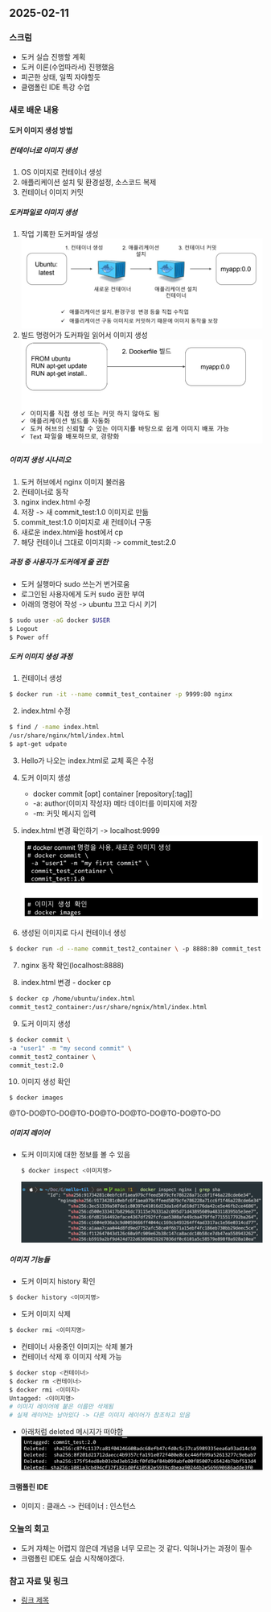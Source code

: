 ## 2025-02-11

### 스크럼
- 도커 실습 진행할 계획
- 도커 이론(수업따라서) 진행했음
- 피곤한 상태, 일찍 자야할듯
- 클램폴린 IDE 특강 수업

### 새로 배운 내용
#### 도커 이미지 생성 방법
##### 컨테이너로 이미지 생성
1. OS 이미지로 컨테이너 생성
2. 애플리케이션 설치 및 환경설정, 소스코드 복제
3. 컨테이너 이미지 커밋

##### 도커파일로 이미지 생성
1. 작업 기록한 도커파일 생성
![alt text](img/11/11-00.png)
2. 빌드 명령어가 도커파일 읽어서 이미지 생성
![alt text](img/11/11-01.png)

##### 이미지 생성 시나리오
1. 도커 허브에서 nginx 이미지 불러옴
2. 컨테이너로 동작
3. nginx index.html 수정
4. 저장 -> 새 commit_test:1.0 이미지로 만듦
5. commit_test:1.0 이미지로 새 컨테이너 구동
6. 새로운 index.html을 host에서 cp
7. 해당 컨테이너 그대로 이미지화 -> commit_test:2.0

##### 과정 중 사용자가 도커에게 줄 권한
- 도커 실행마다 sudo 쓰는거 번거로움
- 로그인된 사용자에게 도커 sudo 권한 부여
- 아래의 명령어 작성 -> ubuntu 끄고 다시 키기
```bash
$ sudo user -aG docker $USER
$ Logout
$ Power off
```
##### 도커 이미지 생성 과정
1. 컨테이너 생성
```bash
$ docker run -it --name commit_test_container -p 9999:80 nginx
```
2. index.html 수정
```bash
$ find / -name index.html
/usr/share/nginx/html/index.html
$ apt-get udpate
```
3. Hello가 나오는 index.html로 교체 혹은 수정

4. 도커 이미지 생성
    - docker commit [opt] container [repository[:tag]]
    - -a: author(이미지 작성자) 메타 데이터를 이미지에 저장
    - -m: 커밋 메시지 입력
5. index.html 변경 확인하기 -> localhost:9999
![alt text](img/11/11-02.png)

6. 생성된 이미지로 다시 컨테이너 생성
```bash
$ docker run -d --name commit_test2_container \ -p 8888:80 commit_test:1.0
```

7. nginx 동작 확인(localhost:8888)

8. index.html 변경 - docker cp
```bash
$ docker cp /home/ubuntu/index.html
commit_test2_container:/usr/share/ngnix/html/index.html
```

9. 도커 이미지 생성
```bash
$ docker commit \
-a "user1" -m "my second commit" \
commit_test2_container \
commit_test:2.0
```

10. 이미지 생성 확인
```bash
$ docker images
```

@TO-DO@TO-DO@TO-DO@TO-DO@TO-DO@TO-DO@TO-DO
##### 이미지 레이어
- 도커 이미지에 대한 정보를 볼 수 있음
    ```bash
    $ docker inspect <이미지명>
    ```
    ![alt text](image.png)
##### 이미지 기능들
- 도커 이미지 history 확인
```bash
$ docker history <이미지명>
```
- 도커 이미지 삭제
```bash
$ docker rmi <이미지명>
```
- 컨테이너 사용중인 이미지는 삭제 불가
- 컨테이너 삭제 후 이미지 삭제 가능
```bash
$ docker stop <컨테이너>
$ docker rm <컨테이너>
$ docker rmi <이미지>
Untagged: <이미지명>
# 이미지 레이어에 붙은 이름만 삭제됨
# 실제 레이어는 남아있다 -> 다른 이미지 레이어가 참조하고 있음 
```
- 아래처럼 deleted 메시지가 떠야함
![alt text](image-1.png)

#### 크램폴린 IDE
- 이미지 : 클래스 -> 컨테이너 : 인스턴스

### 오늘의 회고
- 도커 자체는 어렵지 않은데 개념을 너무 모르는 것 같다. 익혀나가는 과정이 필수
- 크램폴린 IDE도 실습 시작해야겠다.

### 참고 자료 및 링크
- [링크 제목](URL)
